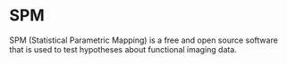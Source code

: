 # SPM

SPM (Statistical Parametric Mapping) is a free and open source software that is used to test hypotheses about functional imaging data.

